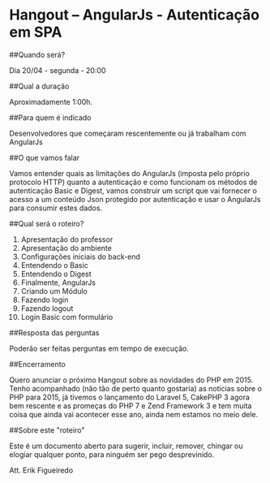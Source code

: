 # Hangout – AngularJs - Autenticação em SPA

##Quando será?

Dia 20/04 - segunda - 20:00

##Qual a duração

Aproximadamente 1:00h.

##Para quem é indicado

Desenvolvedores que começaram rescentemente ou já trabalham com AngularJs

##O que vamos falar

Vamos entender quais as limitações do AngularJs (imposta pelo próprio protocolo HTTP) quanto a autenticação e como funcionam os métodos de autenticação Basic e Digest, vamos construir um script que vai fornecer o acesso a um conteúdo Json protegido por autenticação e usar o AngularJs para consumir estes dados.

##Qual será o roteiro?

1. Apresentação do professor
2. Apresentação do ambiente
3. Configurações iniciais do back-end
4. Entendendo o Basic
5. Entendendo o Digest
6. Finalmente, AngularJs
7. Criando um Módulo
8. Fazendo login
9. Fazendo logout
10. Login Basic com formulário


##Resposta das perguntas

Poderão ser feitas perguntas em tempo de execução.

##Encerramento

Quero anunciar o próximo Hangout sobre as novidades do PHP em 2015. Tenho acompanhado (não tão de perto quanto gostaria) as noticias sobre o PHP para 2015, já tivemos o lançamento do Laravel 5, CakePHP 3 agora bem rescente e as promeças do PHP 7 e Zend Framework 3 e tem muita coisa que ainda vai acontecer esse ano, ainda nem estamos no meio dele. 

##Sobre este "roteiro"

Este é um documento aberto para sugerir, incluir, remover, chingar ou elogiar qualquer ponto, para ninguém ser pego desprevinido.

Att. Erik Figueiredo
